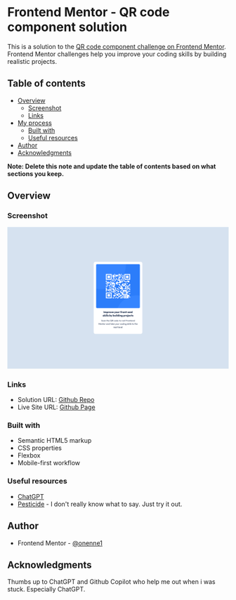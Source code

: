 # Frontend Mentor - QR code component solution

This is a solution to the [QR code component challenge on Frontend Mentor](https://www.frontendmentor.io/challenges/qr-code-component-iux_sIO_H). Frontend Mentor challenges help you improve your coding skills by building realistic projects. 

## Table of contents

- [Overview](#overview)
  - [Screenshot](#screenshot)
  - [Links](#links)
- [My process](#my-process)
  - [Built with](#built-with)
  - [Useful resources](#useful-resources)
- [Author](#author)
- [Acknowledgments](#acknowledgments)

**Note: Delete this note and update the table of contents based on what sections you keep.**

## Overview

### Screenshot

![](./images/challenge-done.png)


### Links

- Solution URL: [Github Repo](https://github.com/Onenne1/frontend-mentor-qr-code-challenge)
- Live Site URL: [Github Page](https://onenne1.github.io/frontend-mentor-qr-code-challenge/)

### Built with

- Semantic HTML5 markup
- CSS properties
- Flexbox
- Mobile-first workflow

### Useful resources

- [ChatGPT](https://www.chatgpt.com)
- [Pesticide](https://chromewebstore.google.com/detail/pesticide-the-authentic-c/jeebpgmphhagpecfiophljpkhncoajcg) - I don't really know what to say. Just try it out.

## Author

- Frontend Mentor - [@onenne1](https://www.frontendmentor.io/profile/onenne1)


## Acknowledgments

Thumbs up to ChatGPT and Github Copilot who help me out when i was stuck. Especially ChatGPT.
